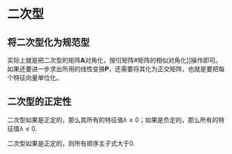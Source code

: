 # 二次型

## 将二次型化为规范型

实际上就是把二次型的矩阵$\boldsymbol A$对角化，按![[矩阵#矩阵的相似对角化]]操作即可。如果还要进一步求出所用的线性变换$\boldsymbol P$，还需要将其化为正交矩阵，也就是要把每个特征向量单位化。

## 二次型的正定性

二次型如果是正定的，那么其所有的特征值$\lambda\geq0$；如果是负定的，那么所有的特征值$\lambda\leq0$.

二次型如果是正定的，则所有顺序主子式大于0.